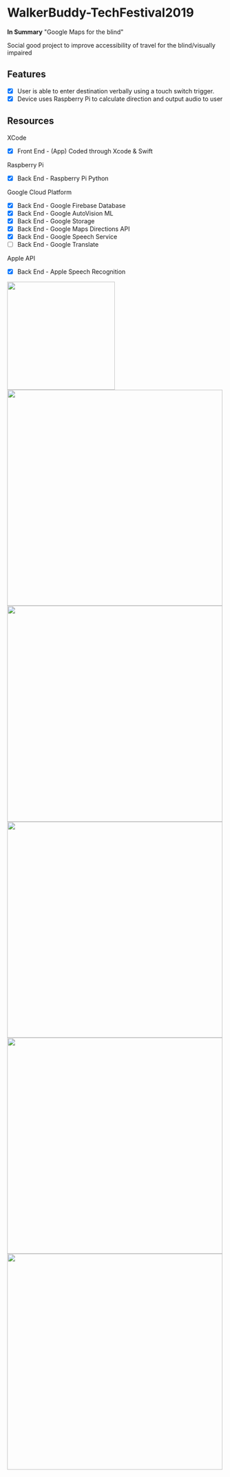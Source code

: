 # WalkerBuddy-TechFestival2019

**In Summary** "Google Maps for the blind"

Social good project to improve accessibility of travel for the blind/visually impaired

## Features
- [X] User is able to enter destination verbally using a touch switch trigger.
- [X] Device uses Raspberry Pi to calculate direction and output audio to user

## Resources
XCode
- [X] Front End - (App) Coded through Xcode & Swift

Raspberry Pi

- [X] Back End - Raspberry Pi Python

Google Cloud Platform

- [X] Back End - Google Firebase Database
- [X] Back End - Google AutoVision ML
- [X] Back End - Google Storage
- [X] Back End - Google Maps Directions API
- [X] Back End - Google Speech Service
- [ ] Back End - Google Translate

Apple API

- [X] Back End - Apple Speech Recognition

<img src="https://github.com/kc3585/WalkerBuddy-TechFestival2019/blob/master/designDescription.PNG" width=250><br>
<img src="https://github.com/kc3585/WalkerBuddy-TechFestival2019/blob/master/homeScreen.PNG" width=500><br>
<img src="https://github.com/kc3585/WalkerBuddy-TechFestival2019/blob/master/screen.PNG" width=500><br>
<img src="https://github.com/kc3585/WalkerBuddy-TechFestival2019/blob/master/Firebase.png" width=500><br>
<img src="https://github.com/kc3585/WalkerBuddy-TechFestival2019/blob/master/storage.PNG" width=500><br>
<img src="https://github.com/kc3585/WalkerBuddy-TechFestival2019/blob/master/thumbnail.PNG" width=500><br>
